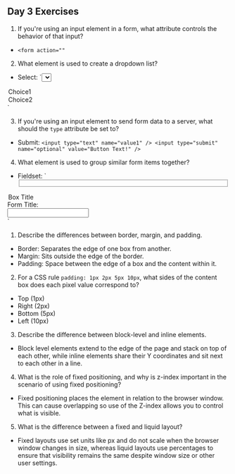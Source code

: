 ## Day 3 Exercises

1.  If you're using an input element in a form, what attribute controls the behavior of that input?
  - `<form action=""`

2.  What element is used to create a dropdown list?
  - Select:
`<select name="example">
  <option value="value1">Choice1</option>
  <option value="value2">Choice2</option>
</select>`

3.  If you're using an input element to send form data to a server, what should the `type` attribute be set to?
  - Submit:
  `<input type="text" name="value1" />
  <input type="submit" name="optional" value="Button Text!" />`

4.  What element is used to group similar form items together?
- Fieldset:
`<fieldset>
<legend>Box Title</legend>
<label>Form Title:<br />
<input type="text" name="value1" /></label><br />
</fieldset>`  

1.  Describe the differences between border, margin, and padding.
  - Border: Separates the edge of one box from another.
  - Margin: Sits outside the edge of the border.
  - Padding: Space between the edge of a box and the content within it.
2.  For a CSS rule `padding: 1px 2px 5px 10px`, what sides of the content box does each pixel value correspond to?
  - Top (1px)
  - Right (2px)
  - Bottom (5px)
  - Left (10px)
3.  Describe the difference between block-level and inline elements.
  - Block level elements extend to the edge of the page and stack on top of each other, while inline elements share their Y coordinates and sit next to each other in a line.
4.  What is the role of fixed positioning, and why is z-index important in the scenario of using fixed positioning?
  - Fixed positioning places the element in relation to the browser window. This can cause overlapping so use of the Z-index allows you to control what is visible.
5.  What is the difference between a fixed and liquid layout?
  - Fixed layouts use set units like px and do not scale when the browser window changes in size, whereas liquid layouts use percentages to ensure that visibility remains the same despite window size or other user settings.
